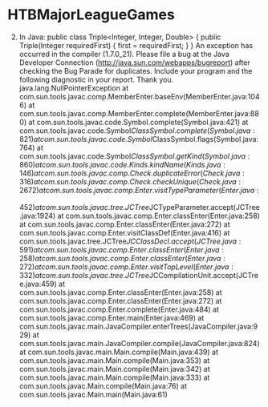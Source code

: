 # HTBMajorLeagueGames
2) In Java:
public class Triple<Integer, Integer, Double> {
  public Triple(Integer requiredFirst) {
    first = requiredFirst;
  }
}
An exception has occurred in the compiler (1.7.0_21). Please file a bug at the Java Developer Connection (http://java.sun.com/webapps/bugreport)  after checking the Bug Parade for duplicates. Include your program and the following diagnostic in your report.  Thank you.
java.lang.NullPointerException
        at com.sun.tools.javac.comp.MemberEnter.baseEnv(MemberEnter.java:1046)
        at com.sun.tools.javac.comp.MemberEnter.complete(MemberEnter.java:880)
        at com.sun.tools.javac.code.Symbol.complete(Symbol.java:421)
        at com.sun.tools.javac.code.Symbol$ClassSymbol.complete(Symbol.java:821)
        at com.sun.tools.javac.code.Symbol$ClassSymbol.flags(Symbol.java:764)
        at com.sun.tools.javac.code.Symbol$ClassSymbol.getKind(Symbol.java:860)
        at com.sun.tools.javac.code.Kinds.kindName(Kinds.java:146)
        at com.sun.tools.javac.comp.Check.duplicateError(Check.java:316)
        at com.sun.tools.javac.comp.Check.checkUnique(Check.java:2672)
        at com.sun.tools.javac.comp.Enter.visitTypeParameter(Enter.java:452)
        at com.sun.tools.javac.tree.JCTree$JCTypeParameter.accept(JCTree.java:1924)
        at com.sun.tools.javac.comp.Enter.classEnter(Enter.java:258)
        at com.sun.tools.javac.comp.Enter.classEnter(Enter.java:272)
        at com.sun.tools.javac.comp.Enter.visitClassDef(Enter.java:416)
        at com.sun.tools.javac.tree.JCTree$JCClassDecl.accept(JCTree.java:591)
        at com.sun.tools.javac.comp.Enter.classEnter(Enter.java:258)
        at com.sun.tools.javac.comp.Enter.classEnter(Enter.java:272)
        at com.sun.tools.javac.comp.Enter.visitTopLevel(Enter.java:332)
        at com.sun.tools.javac.tree.JCTree$JCCompilationUnit.accept(JCTree.java:459)
        at com.sun.tools.javac.comp.Enter.classEnter(Enter.java:258)
        at com.sun.tools.javac.comp.Enter.classEnter(Enter.java:272)
        at com.sun.tools.javac.comp.Enter.complete(Enter.java:484)
        at com.sun.tools.javac.comp.Enter.main(Enter.java:469)
        at com.sun.tools.javac.main.JavaCompiler.enterTrees(JavaCompiler.java:929)
        at com.sun.tools.javac.main.JavaCompiler.compile(JavaCompiler.java:824)
        at com.sun.tools.javac.main.Main.compile(Main.java:439)
        at com.sun.tools.javac.main.Main.compile(Main.java:353)
        at com.sun.tools.javac.main.Main.compile(Main.java:342)
        at com.sun.tools.javac.main.Main.compile(Main.java:333)
        at com.sun.tools.javac.Main.compile(Main.java:76)
        at com.sun.tools.javac.Main.main(Main.java:61)
